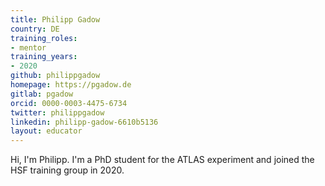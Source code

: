 ```yaml
---
title: Philipp Gadow
country: DE
training_roles:
- mentor
training_years:
- 2020
github: philippgadow
homepage: https://pgadow.de
gitlab: pgadow
orcid: 0000-0003-4475-6734
twitter: philippgadow
linkedin: philipp-gadow-6610b5136
layout: educator
---
```

Hi, I'm Philipp. I'm a PhD student for the ATLAS experiment and joined the HSF training group in 2020.